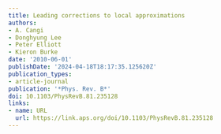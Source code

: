 ```yaml
---
title: Leading corrections to local approximations
authors:
- A. Cangi
- Donghyung Lee
- Peter Elliott
- Kieron Burke
date: '2010-06-01'
publishDate: '2024-04-18T18:17:35.125620Z'
publication_types:
- article-journal
publication: '*Phys. Rev. B*'
doi: 10.1103/PhysRevB.81.235128
links:
- name: URL
  url: https://link.aps.org/doi/10.1103/PhysRevB.81.235128
---
```

